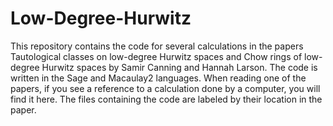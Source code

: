 # Low-Degree-Hurwitz
This repository contains the code for several calculations in the papers Tautological classes on low-degree Hurwitz spaces and Chow rings of low-degree Hurwitz spaces by Samir Canning and Hannah Larson. The code is written in the Sage and Macaulay2 languages. 
When reading one of the papers, if you see a reference to a calculation done by a computer, you will find it here. The files containing the code are labeled by their location in the paper.
